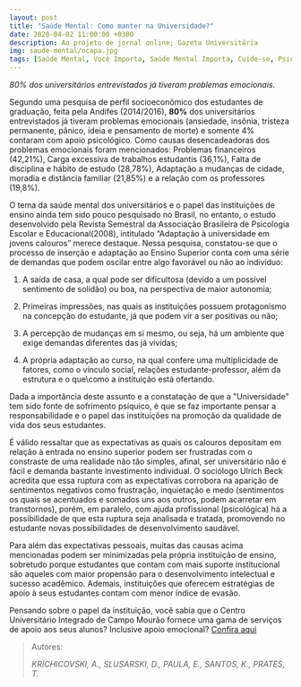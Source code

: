 ```yaml
---
layout: post
title: "Saúde Mental: Como manter na Universidade?"
date: 2020-04-02 11:00:00 +0300
description: Ao projeto de jornal online; Gazeta Universitária
img: saude-mental/ncapa.jpg
tags: [Saúde Mental, Você Importa, Saúde Mental Importa, Cuide-se, Psicologia] 
---
```


*80% dos universitários entrevistados já tiveram problemas emocionais.*

Segundo uma pesquisa de perfil socioeconômico dos estudantes de graduação, feita pela Andifes (2014/2016), **80%** dos universitários entrevistados já tiveram problemas emocionais (ansiedade, insônia, tristeza permanente, pânico, ideia e pensamento de morte) e somente 4% contaram com apoio psicológico. Como causas desencadeadoras dos problemas emocionais foram mencionados: Problemas financeiros (42,21%), Carga excessiva de trabalhos estudantis (36,1%), Falta de disciplina e hábito de estudo (28,78%), Adaptação a mudanças de cidade, moradia e distância familiar (21,85%) e a relação com os professores (19,8%).

O tema da saúde mental dos universitários e o papel das instituições de ensino ainda tem sido pouco pesquisado no Brasil, no entanto, o estudo desenvolvido pela Revista Semestral da Associação Brasileira de Psicologia Escolar e Educacional(2008), intitulado “Adaptação à universidade em jovens calouros” merece destaque. Nessa pesquisa, constatou-se que o processo de inserção e adaptação ao Ensino Superior conta com uma série de demandas que podem oscilar entre algo favorável ou não ao indivíduo:  
<p>

1. A saída de casa, a qual pode ser dificultosa (devido a um possível sentimento de solidão) ou boa, na perspectiva de maior autonomia;
  
2. Primeiras impressões, nas quais as instituições possuem protagonismo na concepção do estudante, já que podem vir a ser positivas ou não;

3. A percepção de mudanças em si mesmo, ou seja, há um ambiente que exige demandas diferentes das já vividas;

4. A própria adaptação ao curso, na qual confere uma multiplicidade de fatores, como o vínculo social, relações estudante-professor, além da estrutura e o que\como a instituição está ofertando. </p> 
<p>Dada a importância deste assunto e a constatação de que a "Universidade" tem sido fonte de sofrimento psíquico, é que se faz importante pensar a responsabilidade e o papel das instituições na promoção da qualidade de vida dos seus estudantes.</p> 

É válido ressaltar que as expectativas as quais os calouros depositam em relação à entrada no ensino superior podem ser frustradas com o constraste de uma realidade não tão simples, afinal, ser universitário não é fácil e demanda bastante investimento individual. O sociólogo Ulrich Beck acredita que essa ruptura com as expectativas corrobora na aparição de sentimentos negativos como frustração, inquietação e medo (sentimentos os quais se acentuados e somados uns aos outros, podem acarretar em transtornos), porém, em paralelo, com ajuda profissional (psicológica) há a possibilidade de que esta ruptura seja analisada e tratada, promovendo no estudante novas possibilidades de desenvolvimento saudável.

Para além das expectativas pessoais, muitas das causas acima mencionadas podem ser minimizadas pela própria instituição de ensino, sobretudo porque estudantes que contam com mais suporte institucional são aqueles com maior propensão para o desenvolvimento intelectual e sucesso acadêmico. Ademais, instituições que oferecem estratégias de apoio à seus estudantes contam com menor índice de evasão. 

Pensando sobre o papel da instituição, você sabia que o Centro Universitário Integrado de Campo Mourão fornece uma gama de serviços de apoio aos seus alunos? Inclusive apoio emocional? [Confira aqui](https://gazetauniversitaria.github.io/apoio/) 


> Autores:
>
> <cite> KRICHICOVSKI, A., SLUSARSKI, D., PAULA, E., SANTOS, K., PRATES, T.</cite>
